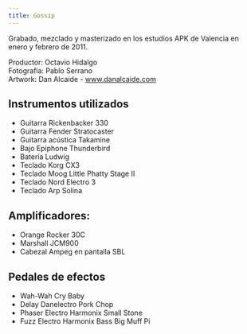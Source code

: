 ```yaml
---
title: Gossip
---
```


Grabado, mezclado y masterizado en los estudios APK de Valencia en enero y febrero de 2011.

Productor: Octavio Hidalgo<br>
Fotografía: Pablo Serrano<br>
Artwork: Dan Alcaide - www.danalcaide.com<br>

## Instrumentos utilizados

- Guitarra Rickenbacker 330
- Guitarra Fender Stratocaster
- Guitarra acústica Takamine
- Bajo Epiphone Thunderbird
- Batería Ludwig
- Teclado Korg CX3
- Teclado Moog Little Phatty Stage II
- Teclado Nord Electro 3
- Teclado Arp Solina

## Amplificadores:

- Orange Rocker 30C
- Marshall JCM900
- Cabezal Ampeg en pantalla SBL

## Pedales de efectos

- Wah-Wah Cry Baby
- Delay Danelectro Pork Chop
- Phaser Electro Harmonix Small Stone
- Fuzz Electro Harmonix Bass Big Muff Pi
